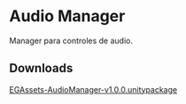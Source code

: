 # Audio Manager

Manager para controles de audio.

## Downloads

[EGAssets-AudioManager-v1.0.0.unitypackage](https://bitbucket.org/ehgames/audio-manager/downloads/EGAssets-AudioManager-v1.0.0.unitypackage)